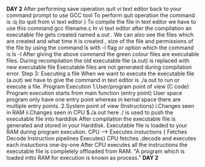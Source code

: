 **DAY 2**
After performing save operation quit vi text editor back to your command prompt to use GCC tool 
To perform quit operation the command is
:q <enter> (to quit from vi text editor )
To compile the file in text editor we have to use this command
gcc filename.c
In vi text editor after the compilation an executable file gets created named a.out .
We can also see the files which are created and what time it is created , size of the file and permissions of the file by using the command ls with -l flag or option which the command is ls -l
After giving the above command the green colour files are executable files.
During recompilation the old executable file (a.out) is replaced with new executable file
Executable files are not generated during compilation error.
Step 3: Executing a file
When we want to execute the executable file (a.out) we have to give the command in text editor is ./a.out to run or execute a file.
Program Execution
1.User/program point of view (C code)
Program execution starts from main function (entry point)
User space program only have one entry point whereas in kernal space there are multiple entry points.
2.System point of view (Instructions)
i.Changes seen in RAM
ii.Changes seen in CPU
$./a.out here ./ is used to push the executable file into harddisk
After compilation the executable file is generated and stored in your Harddisk.
Executable file is loaded to your RAM during program execution.
CPU --> Executes instuctions
{ Fetches
  Decode         Instruction pipelines
  Executes}
CPU fetches ,decode and executes each instuctions one-by-one
After CPU executes all the instructions the executable file is completely offloaded from RAM.
"A program which is loaded intto RAM for execution is known as process."
**DAY 2**  



